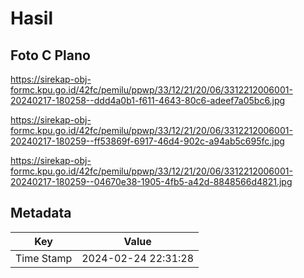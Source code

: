 # Hasil

## Foto C Plano

https://sirekap-obj-formc.kpu.go.id/42fc/pemilu/ppwp/33/12/21/20/06/3312212006001-20240217-180258--ddd4a0b1-f611-4643-80c6-adeef7a05bc6.jpg

https://sirekap-obj-formc.kpu.go.id/42fc/pemilu/ppwp/33/12/21/20/06/3312212006001-20240217-180259--ff53869f-6917-46d4-902c-a94ab5c695fc.jpg

https://sirekap-obj-formc.kpu.go.id/42fc/pemilu/ppwp/33/12/21/20/06/3312212006001-20240217-180259--04670e38-1905-4fb5-a42d-8848566d4821.jpg


## Metadata

| Key        | Value               |
| ---------- | ------------------- |
| Time Stamp | 2024-02-24 22:31:28 |



